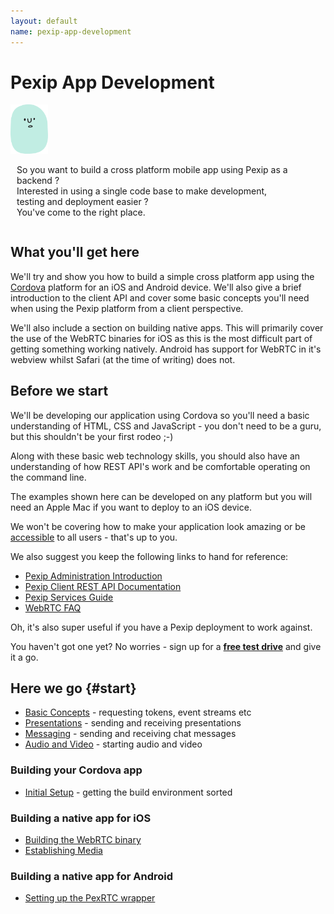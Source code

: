 ```yaml
---
layout: default
name: pexip-app-development
---
```

# Pexip App Development

<!-- old skool alignment -->
<div style="width:100%">
<div style="float:left;width:12%">
<img src="larry_sml.png" alt="picture of larry the dev">
</div>
<div style="float:left;width:87%;padding-left:10px">
<p>So you want to build a cross platform mobile app using Pexip as a backend ?
<br>Interested in using a single code base to make development, testing and deployment easier ?
<br>You've come to the right place.</p>
</div>
<div style="clear:both"></div>
</div>

## What you'll get here

We'll try and show you how to build a simple cross platform app using
the [Cordova](https://cordova.apache.org) platform for an iOS and
Android device.  We'll also give a brief introduction to the client
API and cover some basic concepts you'll need when using the Pexip
platform from a client perspective.

We'll also include a section on building native apps.  This will
primarily cover the use of the WebRTC binaries for iOS as this is the
most difficult part of getting something working natively.  Android
has support for WebRTC in it's webview whilst Safari (at the time of
writing) does not.

## Before we start

We'll be developing our application using Cordova so you'll need a
basic understanding of HTML, CSS and JavaScript - you don't need to be
a guru, but this shouldn't be your first rodeo ;-)

Along with these basic web technology skills, you should also have an
understanding of how REST API's work and be comfortable operating on
the command line.

The examples shown here can be developed on any platform but you will
need an Apple Mac if you want to deploy to an iOS device.

We won't be covering how to make your application look amazing or
be [accessible](https://www.w3.org/WAI/mobile/) to all users - that's
up to you.

We also suggest you keep the following links to hand for reference:

 - [Pexip Administration Introduction](https://docs.pexip.com/admin/admin_intro.htm)
 - [Pexip Client REST API Documentation](https://docs.pexip.com/api_client/api_rest.htm)
 - [Pexip Services Guide](https://docs.pexip.com/admin/admin_services.htm)
 - [WebRTC FAQ](https://webrtc.org/faq/)

Oh, it's also super useful if you have a Pexip deployment to work against.

You haven't got one yet?  No worries - sign up for a **[free test drive](https://www.pexip.com/testdrive)** and give it a go.

## Here we go {#start}

 - [Basic Concepts](basic_concepts) - requesting tokens, event streams etc
 - [Presentations](presentations) - sending and receiving presentations
 - [Messaging](messaging) - sending and receiving chat messages
 - [Audio and Video](media) - starting audio and video
 
### Building your Cordova app

 - [Initial Setup](cordova_initial_setup) - getting the build environment sorted

### Building a native app for iOS

 - [Building the WebRTC binary](building_webrtc)
 - [Establishing Media](ios_media)

### Building a native app for Android

 - [Setting up the PexRTC wrapper](pexrtc_wrapper)
